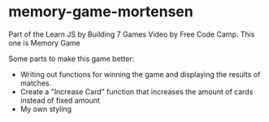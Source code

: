 # memory-game-mortensen
Part of the Learn JS by Building 7 Games Video by Free Code Camp. This one is Memory Game

Some parts to make this game better:
* Writing out functions for winning the game and displaying the results of matches.
* Create a "Increase Card" function that increases the amount of cards instead of fixed amount
* My own styling